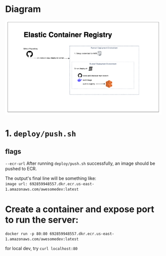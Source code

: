 # Diagram

![](ecs.png)


# 1. `deploy/push.sh`
## flags

`--ecr-url` 
After running `deploy/push.sh` successfully, an image should be pushed to ECR. 

The output's final line will be something like: \
`image url: 692859948557.dkr.ecr.us-east-1.amazonaws.com/awesomedev:latest`

# Create a container and expose port to run the server:

`docker run -p 80:80 692859948557.dkr.ecr.us-east-1.amazonaws.com/awesomedev:latest`

for local dev, try `curl localhost:80`